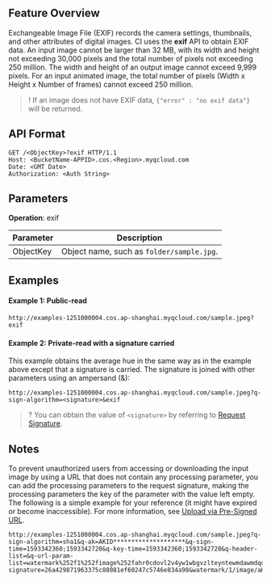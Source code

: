 ## Feature Overview
Exchangeable Image File (EXIF) records the camera settings, thumbnails, and other attributes of digital images. CI uses the **exif** API to obtain EXIF data. An input image cannot be larger than 32 MB, with its width and height not exceeding 30,000 pixels and the total number of pixels not exceeding 250 million. The width and height of an output image cannot exceed 9,999 pixels. For an input animated image, the total number of pixels (Width x Height x Number of frames) cannot exceed 250 million.


>! If an image does not have EXIF data, `{"error" : "no exif data"}` will be returned.
>

## API Format

```plaintext
GET /<ObjectKey>?exif HTTP/1.1
Host: <BucketName-APPID>.cos.<Region>.myqcloud.com
Date: <GMT Date>
Authorization: <Auth String>
```

## Parameters

**Operation**: exif

| Parameter | Description |
| ------------ | ------------------------------------------------------------ |
| ObjectKey  | Object name, such as `folder/sample.jpg`.                           | 


## Examples

#### Example 1: Public-read
```plaintext
http://examples-1251000004.cos.ap-shanghai.myqcloud.com/sample.jpeg?exif
```

#### Example 2: Private-read with a signature carried

This example obtains the average hue in the same way as in the example above except that a signature is carried. The signature is joined with other parameters using an ampersand (&):

```plaintext
http://examples-1251000004.cos.ap-shanghai.myqcloud.com/sample.jpeg?q-sign-algorithm=<signature>&exif
```

>? You can obtain the value of `<signature>` by referring to [Request Signature](https://intl.cloud.tencent.com/document/product/436/7778).
>


## Notes

To prevent unauthorized users from accessing or downloading the input image by using a URL that does not contain any processing parameter, you can add the processing parameters to the request signature, making the processing parameters the key of the parameter with the value left empty. The following is a simple example for your reference (it might have expired or become inaccessible). For more information, see [Upload via Pre-Signed URL](https://intl.cloud.tencent.com/document/product/436/14114).


```plaintext
http://examples-1251000004.cos.ap-shanghai.myqcloud.com/sample.jpeg?q-sign-algorithm=sha1&q-ak=AKID********************&q-sign-time=1593342360;1593342720&q-key-time=1593342360;1593342720&q-header-list=&q-url-param-list=watermark%252f1%252fimage%252fahr0cdovl2v4yw1wbgvzlteyntewmdawmdqucgljc2gubxlxy2xvdwquy29tl3nodwl5aw4uanbn%252fgravity%252fsoutheast&q-signature=26a429871963375c88081ef60247c5746e834a98&watermark/1/image/aHR0cDovL2V4YW1wbGVzLTEyNTEwMDAwMDQucGljc2gubXlxY2xvdWQuY29tL3NodWl5aW4uanBn/gravity/southeast
```

